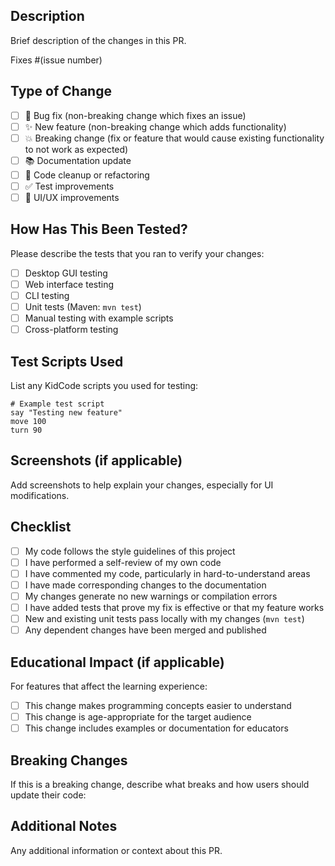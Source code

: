 ## Description

Brief description of the changes in this PR.

Fixes #(issue number) <!-- If this PR fixes an issue, reference it here -->

## Type of Change

- [ ] 🐛 Bug fix (non-breaking change which fixes an issue)
- [ ] ✨ New feature (non-breaking change which adds functionality)
- [ ] 💥 Breaking change (fix or feature that would cause existing functionality to not work as expected)
- [ ] 📚 Documentation update
- [ ] 🧹 Code cleanup or refactoring
- [ ] ✅ Test improvements
- [ ] 🎨 UI/UX improvements

## How Has This Been Tested?

Please describe the tests that you ran to verify your changes:

- [ ] Desktop GUI testing
- [ ] Web interface testing
- [ ] CLI testing
- [ ] Unit tests (Maven: `mvn test`)
- [ ] Manual testing with example scripts
- [ ] Cross-platform testing

## Test Scripts Used

List any KidCode scripts you used for testing:
```kidcode
# Example test script
say "Testing new feature"
move 100
turn 90
```

## Screenshots (if applicable)

Add screenshots to help explain your changes, especially for UI modifications.

## Checklist

- [ ] My code follows the style guidelines of this project
- [ ] I have performed a self-review of my own code
- [ ] I have commented my code, particularly in hard-to-understand areas
- [ ] I have made corresponding changes to the documentation
- [ ] My changes generate no new warnings or compilation errors
- [ ] I have added tests that prove my fix is effective or that my feature works
- [ ] New and existing unit tests pass locally with my changes (`mvn test`)
- [ ] Any dependent changes have been merged and published

## Educational Impact (if applicable)

For features that affect the learning experience:
- [ ] This change makes programming concepts easier to understand
- [ ] This change is age-appropriate for the target audience
- [ ] This change includes examples or documentation for educators

## Breaking Changes

If this is a breaking change, describe what breaks and how users should update their code:

## Additional Notes

Any additional information or context about this PR.